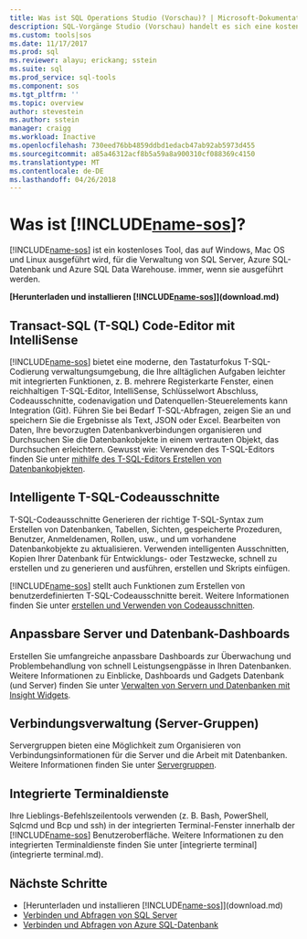 ```yaml
---
title: Was ist SQL Operations Studio (Vorschau)? | Microsoft-Dokumentation
description: SQL-Vorgänge Studio (Vorschau) handelt es sich eine kostenlose, leicht, die unter Windows, Mac OS und Linux ausgeführt wird, für die Verwaltung von SQL Server, Azure SQL-Datenbank und Azure SQL Data Warehouse; immer, wenn sie ausgeführt werden.
ms.custom: tools|sos
ms.date: 11/17/2017
ms.prod: sql
ms.reviewer: alayu; erickang; sstein
ms.suite: sql
ms.prod_service: sql-tools
ms.component: sos
ms.tgt_pltfrm: ''
ms.topic: overview
author: stevestein
ms.author: sstein
manager: craigg
ms.workload: Inactive
ms.openlocfilehash: 730eed76bb4859ddbd1edacb47ab92ab5973d455
ms.sourcegitcommit: a85a46312acf8b5a59a8a900310cf088369c4150
ms.translationtype: MT
ms.contentlocale: de-DE
ms.lasthandoff: 04/26/2018
---
```

# <a name="what-is-includename-sosincludesname-sosmd"></a>Was ist [!INCLUDE[name-sos](../includes/name-sos.md)]?

[!INCLUDE[name-sos](../includes/name-sos-short.md)] ist ein kostenloses Tool, das auf Windows, Mac OS und Linux ausgeführt wird, für die Verwaltung von SQL Server, Azure SQL-Datenbank und Azure SQL Data Warehouse. immer, wenn sie ausgeführt werden.

**[Herunterladen und installieren [!INCLUDE[name-sos](../includes/name-sos-short.md)]](download.md)**


## <a name="transact-sql-t-sql-code-editor-with-intellisense"></a>Transact-SQL (T-SQL) Code-Editor mit IntelliSense

[!INCLUDE[name-sos](../includes/name-sos-short.md)] bietet eine moderne, den Tastaturfokus T-SQL-Codierung verwaltungsumgebung, die Ihre alltäglichen Aufgaben leichter mit integrierten Funktionen, z. B. mehrere Registerkarte Fenster, einen reichhaltigen T-SQL-Editor, IntelliSense, Schlüsselwort Abschluss, Codeausschnitte, codenavigation und Datenquellen-Steuerelements kann Integration (Git). Führen Sie bei Bedarf T-SQL-Abfragen, zeigen Sie an und speichern Sie die Ergebnisse als Text, JSON oder Excel. Bearbeiten von Daten, Ihre bevorzugten Datenbankverbindungen organisieren und Durchsuchen Sie die Datenbankobjekte in einem vertrauten Objekt, das Durchsuchen erleichtern. Gewusst wie: Verwenden des T-SQL-Editors finden Sie unter [mithilfe des T-SQL-Editors Erstellen von Datenbankobjekten](tutorial-sql-editor.md).

## <a name="smart-t-sql-code-snippets"></a>Intelligente T-SQL-Codeausschnitte

T-SQL-Codeausschnitte Generieren der richtige T-SQL-Syntax zum Erstellen von Datenbanken, Tabellen, Sichten, gespeicherte Prozeduren, Benutzer, Anmeldenamen, Rollen, usw., und um vorhandene Datenbankobjekte zu aktualisieren. Verwenden intelligenten Ausschnitten, Kopien Ihrer Datenbank für Entwicklungs- oder Testzwecke, schnell zu erstellen und zu generieren und ausführen, erstellen und Skripts einfügen.

[!INCLUDE[name-sos](../includes/name-sos-short.md)] stellt auch Funktionen zum Erstellen von benutzerdefinierten T-SQL-Codeausschnitte bereit. Weitere Informationen finden Sie unter [erstellen und Verwenden von Codeausschnitten](code-snippets.md).


## <a name="customizable-server-and-database-dashboards"></a>Anpassbare Server und Datenbank-Dashboards

Erstellen Sie umfangreiche anpassbare Dashboards zur Überwachung und Problembehandlung von schnell Leistungsengpässe in Ihren Datenbanken. Weitere Informationen zu Einblicke, Dashboards und Gadgets Datenbank (und Server) finden Sie unter [Verwalten von Servern und Datenbanken mit Insight Widgets](insight-widgets.md).

## <a name="connection-management-server-groups"></a>Verbindungsverwaltung (Server-Gruppen)

Servergruppen bieten eine Möglichkeit zum Organisieren von Verbindungsinformationen für die Server und die Arbeit mit Datenbanken. Weitere Informationen finden Sie unter [Servergruppen](server-groups.md).

## <a name="integrated-terminal"></a>Integrierte Terminaldienste

Ihre Lieblings-Befehlszeilentools verwenden (z. B. Bash, PowerShell, Sqlcmd und Bcp und ssh) in der integrierten Terminal-Fenster innerhalb der [!INCLUDE[name-sos](../includes/name-sos-short.md)] Benutzeroberfläche. Weitere Informationen zu den integrierten Terminaldienste finden Sie unter [integrierte terminal] (integrierte terminal.md).

## <a name="next-steps"></a>Nächste Schritte
- [Herunterladen und installieren [!INCLUDE[name-sos](../includes/name-sos-short.md)]](download.md)
- [Verbinden und Abfragen von SQL Server](quickstart-sql-server.md)
- [Verbinden und Abfragen von Azure SQL-Datenbank](quickstart-sql-database.md)